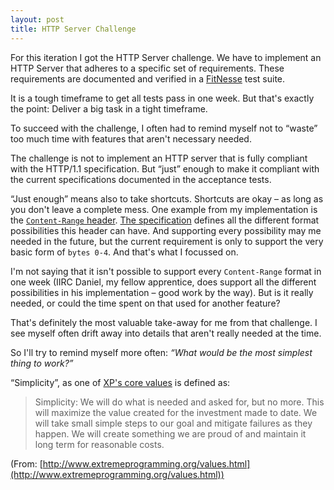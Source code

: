 ```yaml
---
layout: post
title: HTTP Server Challenge
---
```


For this iteration I got the HTTP Server challenge. We have to implement an HTTP Server that adheres to a specific set of requirements. These requirements are documented and verified in a [FitNesse](http://fitnesse.org) test suite.

It is a tough timeframe to get all tests pass in one week. But that's exactly the point: Deliver a big task in a tight timeframe.

To succeed with the challenge, I often had to remind myself not to &ldquo;waste&rdquo; too much time with features that aren't necessary needed.

The challenge is not to implement an HTTP server that is fully compliant with the HTTP/1.1 specification. But &ldquo;just&rdquo; enough to make it compliant with the current specifications documented in the acceptance tests.

&ldquo;Just enough&rdquo; means also to take shortcuts. Shortcuts are okay &ndash; as long as you don't leave a complete mess. One example from my implementation is the [`Content-Range` header](http://www.w3.org/Protocols/rfc2616/rfc2616-sec14.html#sec14.16). [The specification](http://www.w3.org/Protocols/rfc2616/rfc2616-sec14.html#sec14.16) defines all the different format possibilities this header can have. And supporting every possibility may me needed in the future, but the current requirement is only to support the very basic form of `bytes 0-4`. And that's what I focussed on.

I'm not saying that it isn't possible to support every `Content-Range` format in one week (IIRC Daniel, my fellow apprentice, does support all the different possibilities in his implementation &ndash; good work by the way). But is it really needed, or could the time spent on that used for another feature?

That's definitely the most valuable take-away for me from that challenge. I see myself often drift away into details that aren't really needed at the time.

So I'll try to remind myself more often: _&ldquo;What would be the most simplest thing to work?&rdquo;_

&ldquo;Simplicity&rdquo;, as one of [XP's core values](http://www.extremeprogramming.org/values.html) is defined as:

> Simplicity: We will do what is needed and asked for, but no more. This will maximize the value created for the investment made to date. We will take small simple steps to our goal and mitigate failures as they happen. We will create something we are proud of and maintain it long term for reasonable costs.

(From: [http://www.extremeprogramming.org/values.html](http://www.extremeprogramming.org/values.html))
